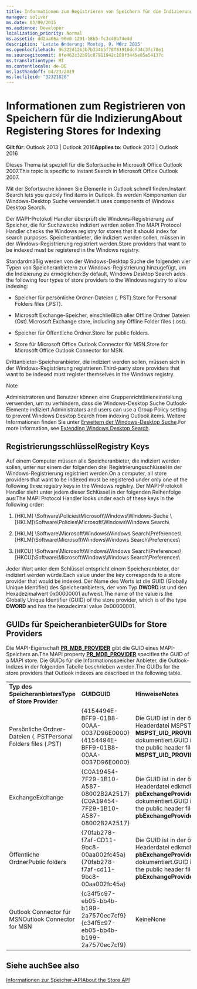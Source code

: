 ```yaml
---
title: Informationen zum Registrieren von Speichern für die Indizierung
manager: soliver
ms.date: 03/09/2015
ms.audience: Developer
localization_priority: Normal
ms.assetid: dd2aa06a-96e8-1291-18b5-fc3c40b74e4d
description: 'Letzte �nderung: Montag, 9. M�rz 2015'
ms.openlocfilehash: 96322d12b3b7b334b5f78f81910dcf34c3fc78e1
ms.sourcegitcommit: 8fe462c32b91c87911942c188f3445e85a54137c
ms.translationtype: MT
ms.contentlocale: de-DE
ms.lasthandoff: 04/23/2019
ms.locfileid: "32321826"
---
```

# <a name="about-registering-stores-for-indexing"></a><span data-ttu-id="d9cb0-103">Informationen zum Registrieren von Speichern für die Indizierung</span><span class="sxs-lookup"><span data-stu-id="d9cb0-103">About Registering Stores for Indexing</span></span>

  
  
<span data-ttu-id="d9cb0-104">**Gilt für**: Outlook 2013 | Outlook 2016</span><span class="sxs-lookup"><span data-stu-id="d9cb0-104">**Applies to**: Outlook 2013 | Outlook 2016</span></span> 
  
<span data-ttu-id="d9cb0-105">Dieses Thema ist speziell für die Sofortsuche in Microsoft Office Outlook 2007.</span><span class="sxs-lookup"><span data-stu-id="d9cb0-105">This topic is specific to Instant Search in Microsoft Office Outlook 2007.</span></span>
  
<span data-ttu-id="d9cb0-106">Mit der Sofortsuche können Sie Elemente in Outlook schnell finden.</span><span class="sxs-lookup"><span data-stu-id="d9cb0-106">Instant Search lets you quickly find items in Outlook.</span></span> <span data-ttu-id="d9cb0-107">Es werden Komponenten der Windows-Desktop Suche verwendet.</span><span class="sxs-lookup"><span data-stu-id="d9cb0-107">It uses components of Windows Desktop Search.</span></span>
  
<span data-ttu-id="d9cb0-108">Der MAPI-Protokoll Handler überprüft die Windows-Registrierung auf Speicher, die für Suchzwecke indiziert werden sollen.</span><span class="sxs-lookup"><span data-stu-id="d9cb0-108">The MAPI Protocol Handler checks the Windows registry for stores that it should index for search purposes.</span></span> <span data-ttu-id="d9cb0-109">Speicheranbieter, die indiziert werden sollen, müssen in der Windows-Registrierung registriert werden.</span><span class="sxs-lookup"><span data-stu-id="d9cb0-109">Store providers that want to be indexed must be registered in the Windows registry.</span></span>
  
<span data-ttu-id="d9cb0-110">Standardmäßig werden von der Windows-Desktop Suche die folgenden vier Typen von Speicheranbietern zur Windows-Registrierung hinzugefügt, um die Indizierung zu ermöglichen:</span><span class="sxs-lookup"><span data-stu-id="d9cb0-110">By default, Windows Desktop Search adds the following four types of store providers to the Windows registry to allow indexing:</span></span>
  
- <span data-ttu-id="d9cb0-111">Speicher für persönliche Ordner-Dateien (. PST).</span><span class="sxs-lookup"><span data-stu-id="d9cb0-111">Store for Personal Folders files (.PST).</span></span>
    
-  <span data-ttu-id="d9cb0-112">Microsoft Exchange-Speicher, einschließlich aller Offline Ordner Dateien (Ost).</span><span class="sxs-lookup"><span data-stu-id="d9cb0-112">Microsoft Exchange store, including any Offline Folder files (.ost).</span></span> 
    
-  <span data-ttu-id="d9cb0-113">Speicher für Öffentliche Ordner.</span><span class="sxs-lookup"><span data-stu-id="d9cb0-113">Store for public folders.</span></span> 
    
-  <span data-ttu-id="d9cb0-114">Store für Microsoft Office Outlook Connector für MSN.</span><span class="sxs-lookup"><span data-stu-id="d9cb0-114">Store for Microsoft Office Outlook Connector for MSN.</span></span> 
    
 <span data-ttu-id="d9cb0-115">Drittanbieter-Speicheranbieter, die indiziert werden sollen, müssen sich in der Windows-Registrierung registrieren.</span><span class="sxs-lookup"><span data-stu-id="d9cb0-115">Third-party store providers that want to be indexed must register themselves in the Windows registry.</span></span> 
  
> [!NOTE]
> <span data-ttu-id="d9cb0-116">Administratoren und Benutzer können eine Gruppenrichtlinieneinstellung verwenden, um zu verhindern, dass die Windows-Desktop Suche Outlook-Elemente indiziert.</span><span class="sxs-lookup"><span data-stu-id="d9cb0-116">Administrators and users can use a Group Policy setting to prevent Windows Desktop Search from indexing Outlook items.</span></span> <span data-ttu-id="d9cb0-117">Weitere Informationen finden Sie unter [Erweitern der Windows-Desktop Suche](https://msdn.microsoft.com/library/2eab146a-8516-4b95-b73c-ca7f980ba233%28Office.15%29.aspx).</span><span class="sxs-lookup"><span data-stu-id="d9cb0-117">For more information, see [Extending Windows Desktop Search](https://msdn.microsoft.com/library/2eab146a-8516-4b95-b73c-ca7f980ba233%28Office.15%29.aspx).</span></span> 
  
## <a name="registry-keys"></a><span data-ttu-id="d9cb0-118">Registrierungsschlüssel</span><span class="sxs-lookup"><span data-stu-id="d9cb0-118">Registry Keys</span></span>

<span data-ttu-id="d9cb0-119">Auf einem Computer müssen alle Speicheranbieter, die indiziert werden sollen, unter nur einem der folgenden drei Registrierungsschlüssel in der Windows-Registrierung registriert werden.</span><span class="sxs-lookup"><span data-stu-id="d9cb0-119">On a computer, all store providers that want to be indexed must be registered under only one of the following three registry keys in the Windows registry.</span></span> <span data-ttu-id="d9cb0-120">Der MAPI-Protokoll Handler sieht unter jedem dieser Schlüssel in der folgenden Reihenfolge aus:</span><span class="sxs-lookup"><span data-stu-id="d9cb0-120">The MAPI Protocol Handler looks under each of these keys in the following order:</span></span>
  
1. <span data-ttu-id="d9cb0-121">[HKLM] \Software\Policies\Microsoft\Windows\Windows-Suche \\</span><span class="sxs-lookup"><span data-stu-id="d9cb0-121">[HKLM]\Software\Policies\Microsoft\Windows\Windows Search\\</span></span>
    
2. <span data-ttu-id="d9cb0-122">[HKLM] \Software\Microsoft\Windows\Windows Search\Preferences\\</span><span class="sxs-lookup"><span data-stu-id="d9cb0-122">[HKLM]\Software\Microsoft\Windows\Windows Search\Preferences\\</span></span>
    
3. <span data-ttu-id="d9cb0-123">[HKCU] \Software\Microsoft\Windows\Windows Search\Preferences\\</span><span class="sxs-lookup"><span data-stu-id="d9cb0-123">[HKCU]\Software\Microsoft\Windows\Windows Search\Preferences\\</span></span>
    
 <span data-ttu-id="d9cb0-124">Jeder Wert unter dem Schlüssel entspricht einem Speicheranbieter, der indiziert werden würde.</span><span class="sxs-lookup"><span data-stu-id="d9cb0-124">Each value under the key corresponds to a store provider that would be indexed.</span></span> <span data-ttu-id="d9cb0-125">Der Name des Werts ist die GUID (Globally Unique Identifier) des Speicheranbieters, der vom Typ **DWORD** ist und den Hexadezimalwert 0x00000001 aufweist.</span><span class="sxs-lookup"><span data-stu-id="d9cb0-125">The name of the value is the Globally Unique Identifier (GUID) of the store provider, which is of the type **DWORD** and has the hexadecimal value 0x00000001.</span></span> 
  
## <a name="guids-for-store-providers"></a><span data-ttu-id="d9cb0-126">GUIDs für Speicheranbieter</span><span class="sxs-lookup"><span data-stu-id="d9cb0-126">GUIDs for Store Providers</span></span>

<span data-ttu-id="d9cb0-127">Die MAPI-Eigenschaft **[PR_MDB_PROVIDER](pidtagstoreprovider-canonical-property.md)** gibt die GUID eines MAPI-Speichers an.</span><span class="sxs-lookup"><span data-stu-id="d9cb0-127">The MAPI property **[PR_MDB_PROVIDER](pidtagstoreprovider-canonical-property.md)** specifies the GUID of a MAPI store.</span></span> <span data-ttu-id="d9cb0-128">Die GUIDs für die Informationsspeicher Anbieter, die Outlook-Indizes in der folgenden Tabelle beschrieben werden.</span><span class="sxs-lookup"><span data-stu-id="d9cb0-128">The GUIDs for the store providers that Outlook indexes are described in the following table.</span></span> 
  
||||
|:-----|:-----|:-----|
|<span data-ttu-id="d9cb0-129">**Typ des Speicheranbieters**</span><span class="sxs-lookup"><span data-stu-id="d9cb0-129">**Type of Store Provider**</span></span> <br/> |<span data-ttu-id="d9cb0-130">**GUID**</span><span class="sxs-lookup"><span data-stu-id="d9cb0-130">**GUID**</span></span> <br/> |<span data-ttu-id="d9cb0-131">**Hinweise**</span><span class="sxs-lookup"><span data-stu-id="d9cb0-131">**Notes**</span></span> <br/> |
|<span data-ttu-id="d9cb0-132">Persönliche Ordner-Dateien (. PST</span><span class="sxs-lookup"><span data-stu-id="d9cb0-132">Personal Folders files (.PST)</span></span>  <br/> |<span data-ttu-id="d9cb0-133">{4154494E-BFF9-01B8-00AA-0037D96E0000}</span><span class="sxs-lookup"><span data-stu-id="d9cb0-133">{4154494E-BFF9-01B8-00AA-0037D96E0000}</span></span>  <br/> |<span data-ttu-id="d9cb0-134">Die GUID ist in der öffentlichen Headerdatei MSPST. h als **MSPST_UID_PROVIDER** dokumentiert.</span><span class="sxs-lookup"><span data-stu-id="d9cb0-134">GUID is documented in the public header file mspst.h as **MSPST_UID_PROVIDER**</span></span> <br/> |
|<span data-ttu-id="d9cb0-135">Exchange</span><span class="sxs-lookup"><span data-stu-id="d9cb0-135">Exchange</span></span>  <br/> |<span data-ttu-id="d9cb0-136">{C0A19454-7F29-1B10-A587-08002B2A2517}</span><span class="sxs-lookup"><span data-stu-id="d9cb0-136">{C0A19454-7F29-1B10-A587-08002B2A2517}</span></span>  <br/> |<span data-ttu-id="d9cb0-137">Die GUID ist in der öffentlichen Headerdatei edkmdb. h als **pbExchangeProviderPrimaryUserGuid** dokumentiert.</span><span class="sxs-lookup"><span data-stu-id="d9cb0-137">GUID is documented in the public header file edkmdb.h as **pbExchangeProviderPrimaryUserGuid**</span></span> <br/> |
|<span data-ttu-id="d9cb0-138">Öffentliche Ordner</span><span class="sxs-lookup"><span data-stu-id="d9cb0-138">Public folders</span></span>  <br/> |<span data-ttu-id="d9cb0-139">{70fab278-f7af-CD11-9bc8-00aa002fc45a}</span><span class="sxs-lookup"><span data-stu-id="d9cb0-139">{70fab278-f7af-cd11-9bc8-00aa002fc45a}</span></span>  <br/> |<span data-ttu-id="d9cb0-140">Die GUID ist in der öffentlichen Headerdatei edkmdb. h als **pbExchangeProviderPublicGuid** dokumentiert.</span><span class="sxs-lookup"><span data-stu-id="d9cb0-140">GUID is documented in the public header file edkmdb.h as **pbExchangeProviderPublicGuid**</span></span> <br/> |
|<span data-ttu-id="d9cb0-141">Outlook Connector für MSN</span><span class="sxs-lookup"><span data-stu-id="d9cb0-141">Outlook Connector for MSN</span></span>  <br/> |<span data-ttu-id="d9cb0-142">{c34f5c97-eb05-bb4b-b199-2a7570ec7cf9}</span><span class="sxs-lookup"><span data-stu-id="d9cb0-142">{c34f5c97-eb05-bb4b-b199-2a7570ec7cf9}</span></span>  <br/> |<span data-ttu-id="d9cb0-143">Keine</span><span class="sxs-lookup"><span data-stu-id="d9cb0-143">None</span></span>  <br/> |
   
## <a name="see-also"></a><span data-ttu-id="d9cb0-144">Siehe auch</span><span class="sxs-lookup"><span data-stu-id="d9cb0-144">See also</span></span>



[<span data-ttu-id="d9cb0-145">Informationen zur Speicher-API</span><span class="sxs-lookup"><span data-stu-id="d9cb0-145">About the Store API</span></span>](about-the-store-api.md)

